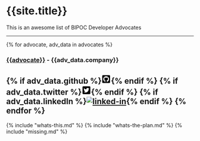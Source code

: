 # {{site.title}}

This is an awesome list of BIPOC Developer Advocates

----
{% for advocate, adv_data in advocates %}
### [{{advocate}}]({{adv_data.website}}) - {{adv_data.company}}
{% if adv_data.github %}[![github](assets/github-square-brands.png)](https://github.com/{{adv_data.github}}){% endif %}
{% if adv_data.twitter %}[![twitter](assets/twitter-square-brands.png)](https://twitter.com/{{adv_data.twitter}}){% endif %}
{% if adv_data.linkedIn %}[![linked-in](assets/linked-in-brands.png)](https://linked-in.com/{{adv_data.linkedIn}}){% endif %}
{% endfor %}
----

{% include "whats-this.md" %}
{% include "whats-the-plan.md" %}
{% include "missing.md" %}
